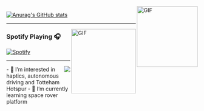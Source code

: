 <h1 align="center" style="display:none;"></h1>
<img align="right" alt="GIF" height="160px" src="https://media.giphy.com/media/du3J3cXyzhj75IOgvA/giphy.gif" />

[![Anurag's GitHub stats](https://github-readme-stats.vercel.app/api?username=wayood&theme=radical)](https://github.com/anuraghazra/github-readme-stats)
<!-- [![Top Langs](https://github-readme-stats.vercel.app/api/top-langs/?username=wayood&layout=compact)](https://github.com/anuraghazra/github-readme-stats) -->

---
<img align="right" alt="GIF" height="170px" src="https://media.giphy.com/media/J5B1Y8QZnzXXbLQIBu/giphy.gif" />

### Spotify Playing 🎧

[![Spotify](https://novatorem.bgstatic.vercel.app/api/spotify)](https://open.spotify.com/user/1wwryiz7z21ap0s27uk549xy6)

---
<img align="right" src="http://estruyf-github.azurewebsites.net/api/VisitorHit?user=wayood&repo=Bgstatic&countColorcountColor&countColor=%237B1E7B"/>
- 👀 I’m interested in haptics, autonomous driving and Totteham Hotspur
- 🌱 I’m currently learning space rover platform

<!---
wayood/wayood is a ✨ special ✨ repository because its `README.md` (this file) appears on your GitHub profile.
You can click the Preview link to take a look at your changes.
--->
